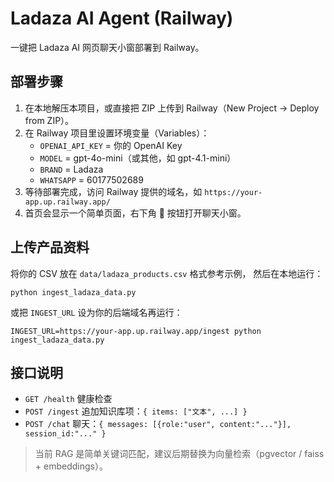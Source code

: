 # Ladaza AI Agent (Railway)

一键把 Ladaza AI 网页聊天小窗部署到 Railway。

## 部署步骤
1. 在本地解压本项目，或直接把 ZIP 上传到 Railway（New Project → Deploy from ZIP）。
2. 在 Railway 项目里设置环境变量（Variables）：
   - `OPENAI_API_KEY` = 你的 OpenAI Key
   - `MODEL` = gpt-4o-mini（或其他，如 gpt-4.1-mini）
   - `BRAND` = Ladaza
   - `WHATSAPP` = 60177502689
3. 等待部署完成，访问 Railway 提供的域名，如 `https://your-app.up.railway.app/`
4. 首页会显示一个简单页面，右下角 💬 按钮打开聊天小窗。

## 上传产品资料
将你的 CSV 放在 `data/ladaza_products.csv` 格式参考示例，
然后在本地运行：
```
python ingest_ladaza_data.py
```
或把 `INGEST_URL` 设为你的后端域名再运行：
```
INGEST_URL=https://your-app.up.railway.app/ingest python ingest_ladaza_data.py
```

## 接口说明
- `GET /health` 健康检查
- `POST /ingest` 追加知识库项：`{ items: ["文本", ...] }`
- `POST /chat` 聊天：`{ messages: [{role:"user", content:"..."}], session_id:"..." }`

> 当前 RAG 是简单关键词匹配，建议后期替换为向量检索（pgvector / faiss + embeddings）。
